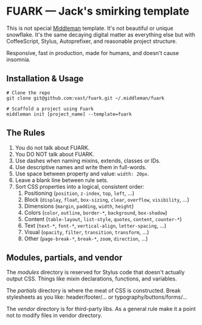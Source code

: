 # FUARK — Jack's smirking template

This is not special [Middleman](http://middlemanapp.com/) template.
It's not beautiful or unique snowflake.
It's the same decaying digital matter as everything else
but with CoffeeScript, Stylus, Autoprefixer, and reasonable project structure.

Responsive, fast in production, made for humans, and doesn't cause insomnia.

## Installation & Usage

    # Clone the repo
    git clone git@github.com:vast/fuark.git ~/.middleman/fuark

    # Scaffold a project using Fuark
    middleman init [project_name] --template=fuark

## The Rules

1. You do not talk about FUARK.
2. You DO NOT talk about FUARK.
3. Use dashes when naming mixins, extends, classes or IDs.
4. Use descriptive names and write them in full-words.
5. Use space between property and value: `width: 20px`.
6. Leave a blank line between rule sets.
7. Sort CSS properties into a logical, consistent order:
    1. Positioning (`position`, `z-index`, `top`, `left`, ...)
    2. Block (`display`, `float`, `box-sizing`, `clear`, `overflow`, `visibility`, ...)
    3. Dimensions (`margin`, `padding`, `width`, `height`)
    4. Colors (`color`, `outline`, `border-*`, `background`, `box-shadow`)
    5. Content (`table-layout`, `list-style`, `quotes`, `content`, `counter-*`)
    6. Text (`text-*`, `font-*`, `vertical-align`, `letter-spacing`, ...)
    7. Visual (`opacity`, `filter`, `transition`, `transform`, ...)
    8. Other (`page-break-*`, `break-*`, `zoom`, `direction`, ...)


## Modules, partials, and vendor

The _modules_ directory is reserved for Stylus code that doesn't actually output CSS.
Things like mixin declarations, functions, and variables.

The _partials_ directory is where the meat of CSS is constructed. Break stylesheets
as you like: header/footer/... or typography/buttons/forms/...

The _vendor_ directory is for third-party libs.
As a general rule make it a point not to modify files in vendor directory.

